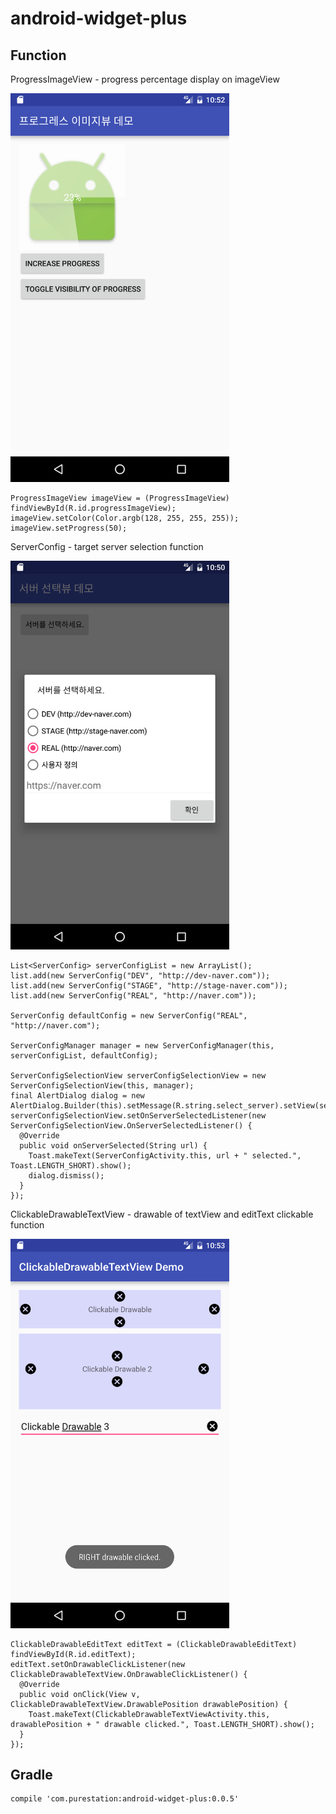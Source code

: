 # android-widget-plus

## Function
ProgressImageView - progress percentage display on imageView

<img src="https://github.com/puresprout/android-widget-plus/raw/master/images/progress_image_view.png" width="350px">

```
ProgressImageView imageView = (ProgressImageView) findViewById(R.id.progressImageView);
imageView.setColor(Color.argb(128, 255, 255, 255));
imageView.setProgress(50);
```

ServerConfig - target server selection function

<img src="https://github.com/puresprout/android-widget-plus/raw/master/images/server_selection_config.png" width="350px">

```
List<ServerConfig> serverConfigList = new ArrayList();
list.add(new ServerConfig("DEV", "http://dev-naver.com"));
list.add(new ServerConfig("STAGE", "http://stage-naver.com"));
list.add(new ServerConfig("REAL", "http://naver.com"));

ServerConfig defaultConfig = new ServerConfig("REAL", "http://naver.com");

ServerConfigManager manager = new ServerConfigManager(this, serverConfigList, defaultConfig);

ServerConfigSelectionView serverConfigSelectionView = new ServerConfigSelectionView(this, manager);
final AlertDialog dialog = new AlertDialog.Builder(this).setMessage(R.string.select_server).setView(serverConfigSelectionView).show();
serverConfigSelectionView.setOnServerSelectedListener(new ServerConfigSelectionView.OnServerSelectedListener() {
  @Override
  public void onServerSelected(String url) {
    Toast.makeText(ServerConfigActivity.this, url + " selected.", Toast.LENGTH_SHORT).show();
    dialog.dismiss();
  }
});
```

ClickableDrawableTextView - drawable of textView and editText clickable function

<img src="https://github.com/puresprout/android-widget-plus/raw/master/images/clickable_drawable_text_view.png" width="350px">

```
ClickableDrawableEditText editText = (ClickableDrawableEditText) findViewById(R.id.editText);
editText.setOnDrawableClickListener(new ClickableDrawableTextView.OnDrawableClickListener() {
  @Override
  public void onClick(View v, ClickableDrawableTextView.DrawablePosition drawablePosition) {
    Toast.makeText(ClickableDrawableTextViewActivity.this, drawablePosition + " drawable clicked.", Toast.LENGTH_SHORT).show();
  }
});
```

## Gradle
```
compile 'com.purestation:android-widget-plus:0.0.5'
```

